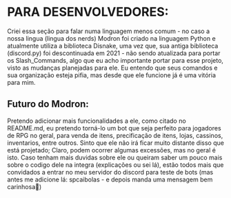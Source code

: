 # PARA DESENVOLVEDORES:
Criei essa seção para falar numa linguagem menos comum - no caso a nossa lingua (lingua dos nerds)
Modron foi criado na linguagem Python e atualmente utiliza a biblioteca Disnake, uma vez que, sua antiga biblioteca (discord.py) foi descontinuada em 2021 - não sendo atualizada para portar os Slash_Commands, algo que eu acho importante portar para esse projeto, visto as mudanças planejadas para ele.
Eu entendo que seus comandos e sua organização esteja pifia, mas desde que ele funcione já é uma vitória para mim.

## Futuro do Modron:
Pretendo adicionar mais funcionalidades a ele, como citado no README.md, eu pretendo torná-lo um bot que seja perfeito para jogadores de RPG no geral, para venda de itens, precificação de itens, lojas, cassinos, inventarios, entre outros.
Sinto que ele não irá ficar muito distante disso que está projetado; Claro, podem ocorrer algumas excessões, mas no geral é isto.
Caso tenham mais duvidas sobre ele ou queiram saber um pouco mais sobre o codigo dele na integra (explicações ou sei lá), estão todos mais que convidados a entrar no meu servidor do discord para teste de bots (mas antes me adicione lá: spcaibolas - e depois manda uma mensagem bem carinhosa🥰)
